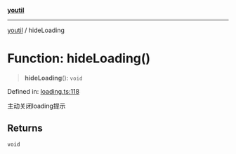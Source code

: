 [**youtil**](../README.md)

***

[youtil](../globals.md) / hideLoading

# Function: hideLoading()

> **hideLoading**(): `void`

Defined in: [loading.ts:118](https://github.com/sxei/youtil/blob/8e9577520240aa8b6f6b2cd2200d03ed8000ea52/src/loading.ts#L118)

主动关闭loading提示

## Returns

`void`
